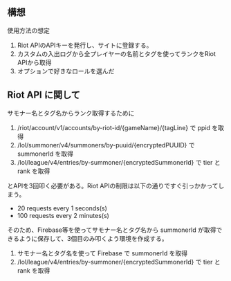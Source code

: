 ## 構想
使用方法の想定
1. Riot APIのAPIキーを発行し、サイトに登録する。
2. カスタムの入出ログから全プレイヤーの名前とタグを使ってランクをRiot APIから取得
3. オプションで好きなロールを選んだ

## Riot API に関して
サモナー名とタグ名からランク取得するために
1. /riot/account/v1/accounts/by-riot-id/{gameName}/{tagLine} で ppid を取得
2. /lol/summoner/v4/summoners/by-puuid/{encryptedPUUID} で summonerId を取得
3. /lol/league/v4/entries/by-summoner/{encryptedSummonerId} で tier と rank を取得

とAPIを3回叩く必要がある。Riot APIの制限は以下の通りですぐ引っかかってしまう。
- 20 requests every 1 seconds(s)
- 100 requests every 2 minutes(s)

そのため、Firebase等を使ってサモナー名とタグ名から summonerId が取得できるように保存して、3個目のみ叩くよう環境を作成する。
1. サモナー名とタグ名を使って Firebase で summonerId を取得
2. /lol/league/v4/entries/by-summoner/{encryptedSummonerId} で tier と rank を取得